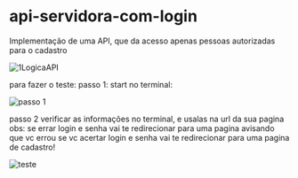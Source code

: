 # api-servidora-com-login
 Implementação de uma API, que da acesso apenas pessoas autorizadas para o cadastro
 
 
![1LogicaAPI](https://user-images.githubusercontent.com/127784850/226141190-fef2055f-33f6-49ff-a366-f1caac6ba3b9.png)

para fazer o teste:
passo 1:
start no terminal:

![passo 1](https://user-images.githubusercontent.com/127784850/226140846-d7a60936-da64-4e32-8500-e3c0fd9c82ce.png)

passo 2
verificar as informações no terminal, e usalas na url da sua pagina
obs:
se errar login e senha vai te redirecionar para uma pagina avisando que vc errou
se vc acertar login e senha vai te redirecionar para uma pagina de cadastro!

![teste](https://user-images.githubusercontent.com/127784850/226140857-adce6bef-cf6c-4d9e-8946-7ca8f0fded38.png)
